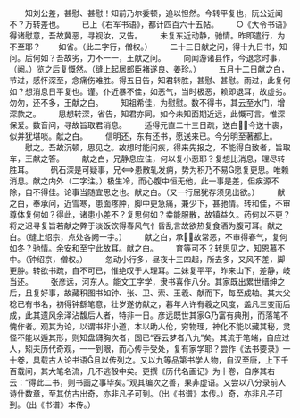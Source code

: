 <!-- { "loadSidebar": true } -->
　　知刘公差，甚慰、甚慰！知前乃尔委顿，追以怛然。今转平复也，阮公近闻不？万转差也。
　　已上《右军书语》，都计四百六十五帖。
　　○《大令书语》得诸慰意，吾故冀恶，寻视汝，又告。
　　未复东近动静，驰情。昨即遣行，为不至耶？
　　如省。（此二字行，僧权。）
　　二十三日献之问，得十九日书，知问。后何如？吾故劣，力不一一，王献之问。
　　向闻游诸县作，今退念时事，（阙。）览之后复慨然。（缝上起居郎臣褚遂良、姜珍。）
　　五月十二日献之白，节过，感怀深至，念痛伤难胜。得五日告，知君转胜，甚慰、甚慰。雨过，此复何如？想消息日平复也。谨。仆近暴不佳，如恶气，当时极恶，赖即退耳，故虚劣。勿勿，还不多，王献之白。
　　知祖希佳，为慰慰。数不得书，其云至水门，增深款之。
　　思想转深，省告，知君亦同。如今未知面期近远，此慨可言。惟深保爱。数音问，寻故旨取君消息。
　　适得元直二十三日疏，送白，今送十裹，似并犹堪啖。献之白。
　　信明还，东有还书，愿送来已。今分明至著都上。
　　慰之。吾故沉顿，思见之。故想时能问疾，得来先报之，不能得自致者，旨取车，王献之答。
　　献之白，兄静息应佳，何以复小恶耶？复想比消息，理尽转胜耳。
　　矾石深是可疑事，兄患散轧发痈，势为积乃不易愿复更思。唯赖消息。献之内外（二字注。）极生冷，而心腹中恒无他，此一事是差，但疾源不除，自不得佳。论事当随宜思之也。献之白。（又一行屈犹存须见出欲。）
　　献之白，奉承问，近雪寒，患面疼肿，脚中更急痛，兼少下，甚驰情。转和佳，不审尊体复何如？得此，诸患小差不？复思何如？幸能服散，故镇益久。药何以不更？将之迟寻复旨若献之弊于淡饭饮得春风气忄昏乱言故欲热复食酒为腹可耳。献之白。（缝上绍宗，点处各阙一字。）
　　献之白，承故常恶，不审得春气，复何如冬？驰情。余安和至宁此故耳。献之白。
　　育等可不？转思见之，知恩慕不中。（钟绍京，僧权。）
　　忽动小行多，昼夜十三四起，所去多，又风不差，脚更肿。转欲书疏，自不可已，惟绝叹于人理耳。二妹复平平，昨来山下，差静，岐当还。
　　张彦远，河东人。能文工字学，隶书喜作八分。其家既出累世缙绅之后，且复好事，故藏积图书如钟、张、卫、索、王羲、献而下，每至成轴。其大父稔已有书名，初得钟繇笔意，壮岁遂仿献之，暮年人许有羲之风度，盖凡三变而后成，此其遗风余泽沾馥后人者，特非一日。彦远既世其家乃富有典刑，而落笔不愧作者。观其为论，以谓书非小道，本以助人伦，穷物理，神化不能以藏其秘，灵怪不能以遁其形，则知盘礴胸次者，固已“吞云梦者八九”矣。其流于笔端，自应过人，矧夫历代奇观，一一到眼，而心传手受处，复有家学耶？尝作《法书要录》一十卷，具载古人论书语且以传列之。又以九等品第书学人物，自汉至唐，上下千百载间，其大笔名流，几不逃彀中矣。更撰《历代名画记》为十卷，自序其右云：“得此二书，则书画之事毕矣。”观其编次之善，果非虚语。又尝以八分录前人诗什数章，至其仿古出奇，亦非凡子可到。（出《书谱》本传。）奇，亦非凡子可到。（出《书谱》本传。）

